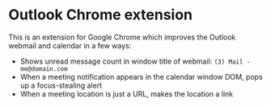 # Outlook Chrome extension

This is an extension for Google Chrome which improves the Outlook webmail and calendar in a few ways:

* Shows unread message count in window title of webmail: `(3) Mail - me@domain.com`
* When a meeting notification appears in the calendar window DOM, pops up a focus-stealing alert
* When a meeting location is just a URL, makes the location a link
